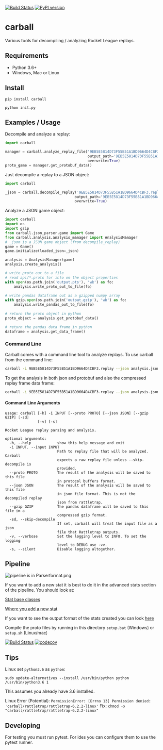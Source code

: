 [![Build Status](https://travis-ci.org/SaltieRL/carball.svg?branch=master)](https://travis-ci.org/SaltieRL/carball)
[![PyPI version](https://badge.fury.io/py/carball.svg)](https://badge.fury.io/py/carball)

# carball
Various tools for decompiling / analyzing Rocket League replays.

## Requirements

- Python 3.6+
- Windows, Mac or Linux

## Install

`pip install carball`

`python init.py`

## Examples / Usage

Decompile and analyze a replay:
```Python
import carball

manager = carball.analyze_replay_file('9EB5E5814D73F55B51A1BD9664D4CBF3.replay', 
                                      output_path='9EB5E5814D73F55B51A1BD9664D4CBF3.json', 
                                      overwrite=True)
proto_game = manager.get_protobuf_data()

```

Just decompile a replay to a JSON object:

```Python
import carball

_json = carball.decompile_replay('9EB5E5814D73F55B51A1BD9664D4CBF3.replay', 
                                output_path='9EB5E5814D73F55B51A1BD9664D4CBF3.json', 
                                overwrite=True)
```

Analyze a JSON game object:
```Python
import carball
import os
import gzip
from carball.json_parser.game import Game
from carball.analysis.analysis_manager import AnalysisManager
# _json is a JSON game object (from decompile_replay)
game = Game()
game.initialize(loaded_json=_json)

analysis = AnalysisManager(game)
analysis.create_analysis()

# write proto out to a file
# read api/*.proto for info on the object properties
with open(os.path.join('output.pts'), 'wb') as fo:
    analysis.write_proto_out_to_file(fo)
    
# write pandas dataframe out as a gzipped numpy array
with gzip.open(os.path.join('output.gzip'), 'wb') as fo:
    analysis.write_pandas_out_to_file(fo)
    
# return the proto object in python
proto_object = analysis.get_protobuf_data()

# return the pandas data frame in python
dataframe = analysis.get_data_frame()
```

### Command Line

Carball comes with a command line tool to analyze replays. To use carball from the command line:

```bash
carball -i 9EB5E5814D73F55B51A1BD9664D4CBF3.replay --json analysis.json
```

To get the analysis in both json and protobuf and also the compressed replay frame data frame:

```bash
carball -i 9EB5E5814D73F55B51A1BD9664D4CBF3.replay --json analysis.json --proto analysis.pts --gzip frames.gzip
```

#### Command Line Arguments

```
usage: carball [-h] -i INPUT [--proto PROTO] [--json JSON] [--gzip GZIP] [-sd]
               [-v] [-s]

Rocket League replay parsing and analysis.

optional arguments:
  -h, --help            show this help message and exit
  -i INPUT, --input INPUT
                        Path to replay file that will be analyzed. Carball
                        expects a raw replay file unless --skip-decompile is
                        provided.
  --proto PROTO         The result of the analysis will be saved to this file
                        in protocol buffers format.
  --json JSON           The result of the analysis will be saved to this file
                        in json file format. This is not the decompiled replay
                        json from rattletrap.
  --gzip GZIP           The pandas dataframe will be saved to this file in a
                        compressed gzip format.
  -sd, --skip-decompile
                        If set, carball will treat the input file as a json
                        file that Rattletrap outputs.
  -v, --verbose         Set the logging level to INFO. To set the logging
                        level to DEBUG use -vv.
  -s, --silent          Disable logging altogether.
```

## Pipeline
![pipeline is in Parserformat.png](Parser%20format.png)

If you want to add a new stat it is best to do it in the advanced stats section of the pipeline.
You should look at:

[Stat base classes](carball/analysis/stats/stats.py)

[Where you add a new stat](carball/analysis/stats/stats_list.py)

If you want to see the output format of the stats created you can look [here](api)

Compile the proto files by running in this directory
`setup.bat` (Windows) or `setup.sh` (Linux/mac)

[![Build Status](https://travis-ci.org/SaltieRL/carball.svg?branch=master)](https://travis-ci.org/SaltieRL/carball)
[![codecov](https://codecov.io/gh/SaltieRL/carball/branch/master/graph/badge.svg)](https://codecov.io/gh/SaltieRL/carball)


## Tips

Linux set `python3.6` as `python`:
```Python3
sudo update-alternatives --install /usr/bin/python python /usr/bin/python3.6 1
```
This assumes you already have 3.6 installed.

Linux Error (Potential):
`PermissionError: [Errno 13] Permission denied: 'carball/rattletrap/rattletrap-6.2.2-linux'`
Fix:
`chmod +x "carball/rattletrap/rattletrap-6.2.2-linux"`


## Developing

For testing you must run pytest.  For ides you can configure them to use the pytest runner.
